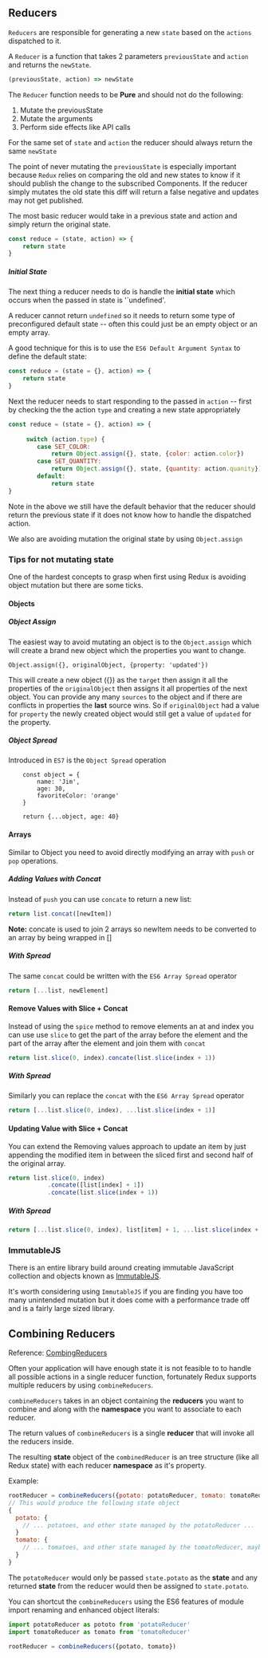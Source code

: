 ## Reducers

`Reducers` are responsible for generating a new `state` based on the `actions` dispatched to it.

A `Reducer` is a function that takes 2 parameters `previousState` and `action` and returns the `newState`.

```javascript 1.8
(previousState, action) => newState
```

The `Reducer` function needs to be **Pure** and should not do the following: 
1. Mutate the previousState
2. Mutate the arguments
3. Perform side effects like API calls

For the same set of `state` and `action` the reducer should always return the same `newState`

The point of never mutating the `previousState` is especially important because `Redux` relies on comparing the old and
new states to know if it should publish the change to the subscribed Components. If the reducer simply mutates the old state
this diff will return a false negative and updates may not get published.

The most basic reducer would take in a previous state and action and simply return the original state.

```javascript 1.8
const reduce = (state, action) => {
    return state
}
```


##### Initial State


The next thing a reducer needs to do is handle the **initial state** which occurs when the passed in state is '`undefined'.

A reducer cannot return `undefined` so it needs to return some type of preconfigured default state -- often this could just
be an empty object or an empty array.

A good technique for this is to use the `ES6 Default Argument Syntax` to define the default state:

```javascript 1.8
const reduce = (state = {}, action) => {
    return state
}
```

Next the reducer needs to start responding to the passed in `action` -- first by checking the the action `type` and creating
a new state appropriately

```javascript 1.8
const reduce = (state = {}, action) => {
    
     switch (action.type) {
        case SET_COLOR:
            return Object.assign({}, state, {color: action.color})
        case SET_QUANTITY:
            return Object.assign({}, state, {quantity: action.quanity})
        default:
            return state
}
```

Note in the above we still have the default behavior that the reducer should return the previous state if it does not
know how to handle the dispatched action.

We also are avoiding mutation the original state by using `Object.assign`

### Tips for not mutating state

One of the hardest concepts to grasp when first using Redux is avoiding object mutation but there are some ticks.

#### Objects

##### Object Assign

The easiest way to avoid mutating an object is to the `Object.assign` which will create a brand new object which the 
properties you want to change.
 
 `Object.assign({}, originalObject, {property: 'updated'})`
 
This will create a new object ({}) as the `target` then assign it all the properties of the `originalObject` then assigns 
it all properties of the next object. You can provide any many `sources` to the object and if there are conflicts in properties
the **last** source wins. So if `originalObject` had a value for `property` the newly created object would still get a value
of `updated` for the property.

##### Object Spread

Introduced in `ES7` is the `Object Spread` operation 

```
    const object = {
        name: 'Jim',
        age: 30,
        favoriteColor: 'orange'
    }

    return {...object, age: 40}
```

#### Arrays

Similar to Object you need to avoid directly modifying an array with `push` or `pop` operations.

##### Adding Values with Concat

Instead of `push` you can use `concate` to return a new list:

```javascript 1.8
return list.concat([newItem])
```

**Note:** concate is used to join 2 arrays so newItem needs to be converted to an array by being wrapped in []

##### With Spread

The same `concat` could be written with the `ES6 Array Spread` operator

```javascript 1.8
return [...list, newElement]
```

#### Remove Values with Slice + Concat

Instead of using the `spice` method to remove elements an at and index you can use use `slice` to get the part of
the array before the element and the part of the array after the element and join them with `concat`

```javascript 1.8
return list.slice(0, index).concate(list.slice(index + 1))
```

##### With Spread

Similarly you can replace the `concat` with the `ES6 Array Spread` operator

```javascript 1.8
return [...list.slice(0, index), ...list.slice(index + 1)]
```

#### Updating Value with Slice + Concat

You can extend the Removing values approach to update an item by just appending the modified item in between the sliced
first and second half of the original array.

```javascript 1.8
return list.slice(0, index)
           .concate([list[index] + 1])
           .concate(list.slice(index + 1))
```

##### With Spread

```javascript 1.8
return [...list.slice(0, index), list[item] + 1, ...list.slice(index + 1)]
```

### ImmutableJS

There is an entire library build around creating immutable JavaScript collection and objects known as [ImmutableJS](https://facebook.github.io/immutable-js/).

It's worth considering using `ImmutableJS` if you are finding you have too many unintended mutation but it does come with a 
performance trade off and is a fairly large sized library.


## Combining Reducers

Reference: [CombingReducers](https://redux.js.org/docs/recipes/reducers/UsingCombineReducers.html)

Often your application will have enough state it is not feasible to to handle all possible actions in a single reducer function,
fortunately Redux supports multiple reducers by using `combineReducers`.

`combineReducers` takes in an object containing the **reducers** you want to combine and along with the **namespace** you want
to associate to each reducer.

The return values of `combineReducers` is a single **reducer** that will invoke all the reducers inside. 

The resulting **state** object of the `combinedReducer` is an tree structure (like all Redux state) with each reducer **namespace**
as it's property.

Example:

```javascript 1.8
rootReducer = combineReducers({potato: potatoReducer, tomato: tomatoReducer})
// This would produce the following state object
{
  potato: {
    // ... potatoes, and other state managed by the potatoReducer ... 
  }
  tomato: {
    // ... tomatoes, and other state managed by the tomatoReducer, maybe some nice sauce? ...
  }
}
```

The `potatoReducer` would only be passed `state.potato` as the **state** and any returned **state** from the reducer 
would then be assigned to `state.potato`.

You can shortcut the `combineReducers` using the ES6 features of module import renaming and enhanced object literals:

```javascript 1.8
import potatoReducer as pototo from 'potatoReducer'
import tomatoReducer as tomato from 'tomatoReducer'

rootReducer = combineReducers({potato, tomato})
```


 
 